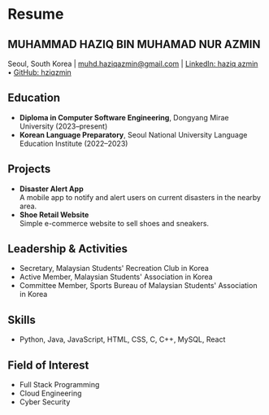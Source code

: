 # Resume

## MUHAMMAD HAZIQ BIN MUHAMAD NUR AZMIN

Seoul, South Korea | muhd.haziqazmin@gmail.com | [LinkedIn: haziq azmin](https://linkedin.com/in/haziq-azmin-098182215) • [GitHub: hziqzmin](https://github.com/hziqzmin)

## Education
- **Diploma in Computer Software Engineering**, Dongyang Mirae University (2023–present)
- **Korean Language Preparatory**, Seoul National University Language Education Institute (2022–2023)

## Projects
- **Disaster Alert App**  
  A mobile app to notify and alert users on current disasters in the nearby area.
- **Shoe Retail Website**  
  Simple e-commerce website to sell shoes and sneakers.

## Leadership & Activities
- Secretary, Malaysian Students' Recreation Club in Korea
- Active Member, Malaysian Students' Association in Korea
- Committee Member, Sports Bureau of Malaysian Students' Association in Korea

## Skills
- Python, Java, JavaScript, HTML, CSS, C, C++, MySQL, React

## Field of Interest
- Full Stack Programming
- Cloud Engineering
- Cyber Security
